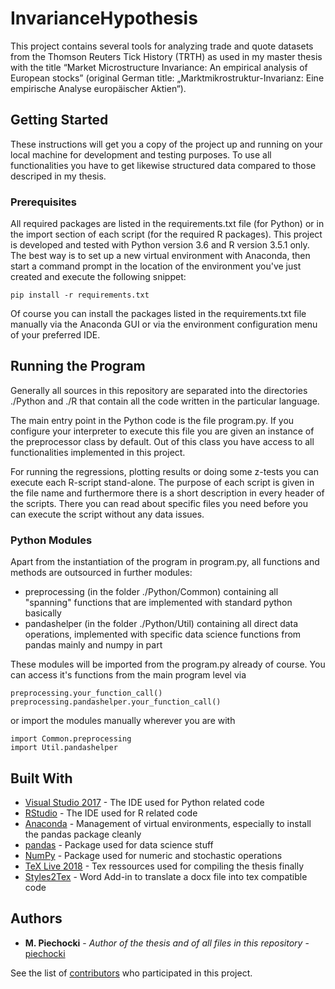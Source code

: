 # InvarianceHypothesis

This project contains several tools for analyzing trade and quote datasets from the Thomson Reuters Tick History (TRTH) as used in my master thesis with the title “Market Microstructure Invariance: An empirical analysis of European stocks” (original German title: „Marktmikrostruktur-Invarianz: Eine empirische Analyse europäischer Aktien“).

## Getting Started

These instructions will get you a copy of the project up and running on your local machine for development and testing purposes. To use all functionalities you have to get likewise structured data compared to those descriped in my thesis.

### Prerequisites

All required packages are listed in the requirements.txt file (for Python) or in the import section of each script (for the required R packages). This project is developed and tested with Python version 3.6 and R version 3.5.1 only. The best way is to set up a new virtual environment with Anaconda, then start a command prompt in the location of the environment you've just created and execute the following snippet:

```
pip install -r requirements.txt
```

Of course you can install the packages listed in the requirements.txt file manually via the Anaconda GUI or via the environment configuration menu of your preferred IDE.

## Running the Program

Generally all sources in this repository are separated into the directories ./Python and ./R that contain all the code written in the particular language.

The main entry point in the Python code is the file program.py. If you configure your interpreter to execute this file you are given an instance of the preprocessor class by default. Out of this class you have access to all functionalities implemented in this project.

For running the regressions, plotting results or doing some z-tests you can execute each R-script stand-alone. The purpose of each script is given in the file name and furthermore there is a short description in every header of the scripts. There you can read about specific files you need before you can execute the script without any data issues.

### Python Modules

Apart from the instantiation of the program in program.py, all functions and methods are outsourced in further modules:

* preprocessing (in the folder ./Python/Common) containing all "spanning" functions that are implemented with standard python basically
* pandashelper (in the folder ./Python/Util) containing all direct data operations, implemented with specific data science functions from pandas mainly and numpy in part

These modules will be imported from the program.py already of course. You can access it's functions from the main program level via
```
preprocessing.your_function_call()
preprocessing.pandashelper.your_function_call()
```
or import the modules manually wherever you are with
```
import Common.preprocessing
import Util.pandashelper
```

## Built With

* [Visual Studio 2017](https://visualstudio.microsoft.com/de/downloads/) - The IDE used for Python related code
* [RStudio](https://www.rstudio.com/products/rstudio/download/) - The IDE used for R related code
* [Anaconda](https://www.anaconda.com/download/) - Management of virtual environments, especially to install the pandas package cleanly
* [pandas](https://pandas.pydata.org/) - Package used for data science stuff
* [NumPy](http://www.numpy.org/) - Package used for numeric and stochastic operations
* [TeX Live 2018](https://www.tug.org/texlive/acquire-netinstall.html) - Tex ressources used for compiling the thesis finally
* [Styles2Tex](https://github.com/piechocki/Styles2Tex) - Word Add-in to translate a docx file into tex compatible code

## Authors

* **M. Piechocki** - *Author of the thesis and of all files in this repository* - [piechocki](https://github.com/piechocki)

See the list of [contributors](https://github.com/piechocki/InvarianceHypothesis/contributors) who participated in this project.
